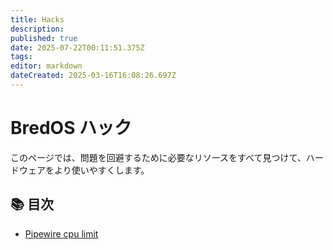 ```yaml
---
title: Hacks
description:
published: true
date: 2025-07-22T00:11:51.375Z
tags:
editor: markdown
dateCreated: 2025-03-16T16:08:26.697Z
---
```


# BredOS ハック

このページでは、問題を回避するために必要なリソースをすべて見つけて、ハードウェアをより使いやすくします。

## 📚 目次

- [Pipewire cpu limit](/hacks/pipewire-cpu)
